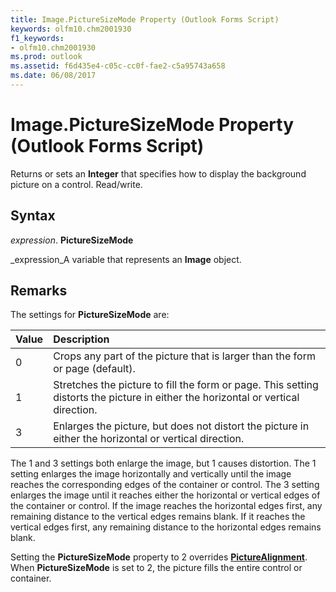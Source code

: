 ```yaml
---
title: Image.PictureSizeMode Property (Outlook Forms Script)
keywords: olfm10.chm2001930
f1_keywords:
- olfm10.chm2001930
ms.prod: outlook
ms.assetid: f6d435e4-c05c-cc0f-fae2-c5a95743a658
ms.date: 06/08/2017
---
```



# Image.PictureSizeMode Property (Outlook Forms Script)

Returns or sets an **Integer** that specifies how to display the background picture on a control. Read/write.


## Syntax

 _expression_. **PictureSizeMode**

 _expression_A variable that represents an **Image** object.


## Remarks

The settings for **PictureSizeMode** are:



|**Value**|**Description**|
|:-----|:-----|
|0|Crops any part of the picture that is larger than the form or page (default).|
|1|Stretches the picture to fill the form or page. This setting distorts the picture in either the horizontal or vertical direction.|
|3|Enlarges the picture, but does not distort the picture in either the horizontal or vertical direction.|
The 1 and 3 settings both enlarge the image, but 1 causes distortion. The 1 setting enlarges the image horizontally and vertically until the image reaches the corresponding edges of the container or control. The 3 setting enlarges the image until it reaches either the horizontal or vertical edges of the container or control. If the image reaches the horizontal edges first, any remaining distance to the vertical edges remains blank. If it reaches the vertical edges first, any remaining distance to the horizontal edges remains blank.

Setting the **PictureSizeMode** property to 2 overrides **[PictureAlignment](image-picturealignment-property-outlook-forms-script.md)**. When **PictureSizeMode** is set to 2, the picture fills the entire control or container.



